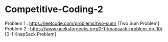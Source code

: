 # Competitive-Coding-2

Problem 1 : https://leetcode.com/problems/two-sum/ [Two Sum Problem]
Problem 2 : https://www.geeksforgeeks.org/0-1-knapsack-problem-dp-10/ [0-1 KnapSack Problem]
